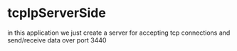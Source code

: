# tcpIpServerSide

in this application we just create a server for accepting tcp connections and send/receive data over port 3440
